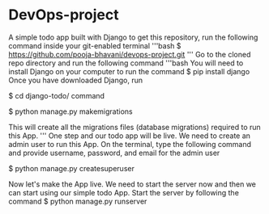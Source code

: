 # DevOps-project
A simple todo app built with Django
to get this repository, run the following command inside your git-enabled terminal
'''bash
$ https://github.com/pooja-bhavani/devops-project.git
'''
Go to the cloned repo directory and run the following command
'''bash
You will need to install Django on your computer to run the command
$ pip install django
Once you have downloaded Django, run

$ cd django-todo/ command 

$ python manage.py makemigrations

This will create all the migrations files (database migrations) required to run this App.
'''
One step and our todo app will be live. We need to create an admin user to run this App. On the terminal, type the following  command and provide username, password, and email for the admin user 

$ python manage.py createsuperuser

Now let's make the App live. We need to start the server now and then we can start using our simple todo App. Start the server by following the command
$ python manage.py runserver
